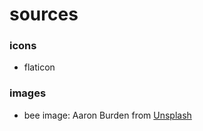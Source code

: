 # sources

### icons

- flaticon

### images

- bee image: Aaron Burden from [Unsplash](https://unsplash.com/photos/2xhOYKK-jAM)
